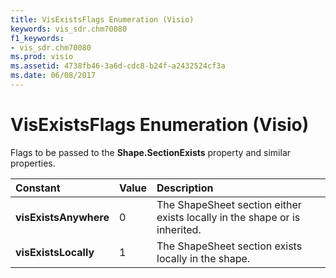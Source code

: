 ```yaml
---
title: VisExistsFlags Enumeration (Visio)
keywords: vis_sdr.chm70080
f1_keywords:
- vis_sdr.chm70080
ms.prod: visio
ms.assetid: 4738fb46-3a6d-cdc8-b24f-a2432524cf3a
ms.date: 06/08/2017
---
```



# VisExistsFlags Enumeration (Visio)

Flags to be passed to the  **Shape.SectionExists** property and similar properties.



|**Constant**|**Value**|**Description**|
|:-----|:-----|:-----|
| **visExistsAnywhere**|0|The ShapeSheet section either exists locally in the shape or is inherited.|
| **visExistsLocally**|1|The ShapeSheet section exists locally in the shape.|

